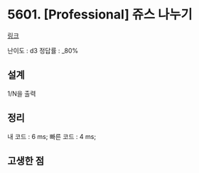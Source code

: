 # 5601. [Professional] 쥬스 나누기

[링크](https://swexpertacademy.com/main/code/problem/problemDetail.do?contestProbId=AWXGAylqcdYDFAUo&categoryId=AWXGAylqcdYDFAUo&categoryType=CODE)

난이도 : d3
정답률 : \_80%

## 설계

1/N을 출력

## 정리

내 코드 : 6 ms;
빠른 코드 : 4 ms;

## 고생한 점
